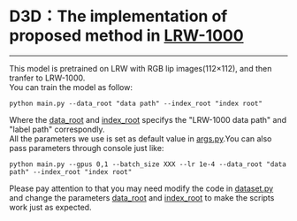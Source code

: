 # D3D：The implementation of proposed method in [LRW-1000](https://arxiv.org/pdf/1810.06990.pdf)

-------------------------------

This model is pretrained on LRW with RGB lip images(112×112), and then tranfer to LRW-1000.   
You can train the model as follow:
```
python main.py --data_root "data path" --index_root "index root"
```
Where the [data_root]() and [index_root]() specifys the "LRW-1000 data path" and "label path" correspondly.   
All the parameters we use is set as default value in [args.py]().You can also pass parameters through console just like:
```
python main.py --gpus 0,1 --batch_size XXX --lr 1e-4 --data_root "data path" --index_root "index root"
```
Please pay attention to that you may need modify the code in [dataset.py]() and change the parameters [data_root]() and [index_root]() to make the scripts work just as expected. 
